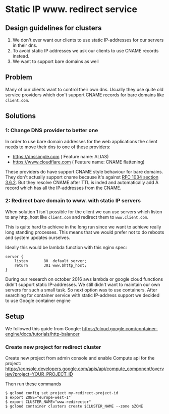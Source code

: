 # Static IP www. redirect service

## Design guidelines for clusters
1. We don't ever want our clients to use static IP-addresses for our servers in their dns.
2. To avoid static IP addresses we ask our clients to use CNAME records instead.
3. We want to support bare domains as well

## Problem
Many of our clients want to control their own dns. Usually they use quite old service providers which don't support CNAME records for bare domains like `client.com`.

## Solutions
### 1: Change DNS provider to better one
In order to use bare domain addresses for the web applications the client needs to move their dns to one of these providers:

* https://dnssimple.com ( Feature name: ALIAS)
* https://www.cloudflare.com ( Feature name: CNAME flattening)

These providers do have support CNAME style behaviour for bare domains. They don't actually support cname because it's against [RFC 1034 section 3.6.2](http://www.faqs.org/rfcs/rfc1034.html). But they resolve CNAME after TTL is inded and automatically add A record which has all the IP-addresses from the CNAME.

### 2: Redirect bare domain to www. with static IP servers

When solution 1 isn't possible for the client we can use servers which listen to any http_host like `client.com` and redirect them to `www.client.com`.

This is quite hard to achieve in the long run since we want to achieve really long standing processes. This means that we would prefer not to do reboots and system updates ourselves.

Ideally this would be lambda function with this nginx spec:
```
server {
    listen       80  default_server;
    return       301 www.$http_host;
}
```

During our research on october 2016 aws lambda or google cloud functions didn't support static IP-addresses. We still didn't want to maintain our own servers for such a small task. So next option was to use containers. After searching for container service with static IP-address support we decided to use Google container engine

## Setup
We followed this guide from Google: https://cloud.google.com/container-engine/docs/tutorials/http-balancer

### Create new project for redirect cluster
Create new project from admin console and enable Compute api for the project: https://console.developers.google.com/apis/api/compute_component/overview?project=YOUR_PROJECT_ID

Then run these commands
```
$ gcloud config set project my-redirect-project-id
$ export ZONE="europe-west-1"
$ export CLUSTER_NAME="www-redirector"
$ gcloud container clusters create $CLUSTER_NAME --zone $ZONE
```
